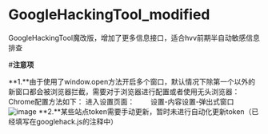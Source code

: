 # GoogleHackingTool_modified
GoogleHackingTool魔改版，增加了更多信息接口，适合hvv前期半自动敏感信息排查

#**注意项**

**1.**由于使用了window.open方法开启多个窗口，默认情况下除第一个以外的新窗口都会被浏览器拦截，需要对于浏览器进行配置或者使用无头浏览器：
Chrome配置方法如下：
进入设置页面：
　　设置-内容设置-弹出式窗口
![image](https://github.com/heygetit/GoogleHackingTool_modified/assets/32674342/6358d9b1-4adb-408c-ace2-265f5ed96dc9)
**2.**某些站点token需要手动更新，暂时未进行自动化更新token（已经填写在googlehack.js的注释中）
